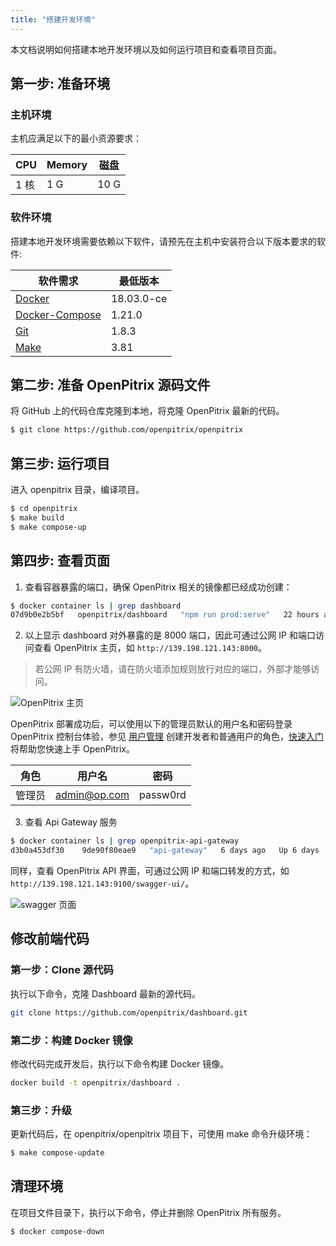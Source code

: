 ```yaml
---
title: "搭建开发环境"
---
```


本文档说明如何搭建本地开发环境以及如何运行项目和查看项目页面。

## 第一步: 准备环境

### 主机环境

主机应满足以下的最小资源要求：

|   CPU  |  Memory |  磁盘  |
|--------|---------|-------|
|  1 核  |    1 G  |  10 G |

### 软件环境

搭建本地开发环境需要依赖以下软件，请预先在主机中安装符合以下版本要求的软件:

| 软件需求 | 最低版本 |
| --- | --- |
| [Docker](https://docs.docker.com/install/) | 18.03.0-ce |
| [Docker-Compose](https://docs.docker.com/compose/install/) | 1.21.0 |
| [Git](https://git-scm.com/downloads) | 1.8.3 |
| [Make](https://www.gnu.org/software/make/) | 3.81 |

## 第二步: 准备 OpenPitrix 源码文件

将 GitHub 上的代码仓库克隆到本地，将克隆 OpenPitrix 最新的代码。

```bash
$ git clone https://github.com/openpitrix/openpitrix
```

## 第三步: 运行项目

进入 openpitrix 目录，编译项目。

```bash
$ cd openpitrix
$ make build
$ make compose-up
```

## 第四步: 查看页面

1. 查看容器暴露的端口，确保 OpenPitrix 相关的镜像都已经成功创建：

```bash
$ docker container ls | grep dashboard
07d9b0e2b5bf   openpitrix/dashboard   "npm run prod:serve"   22 hours ago   Up 22 hours    0.0.0.0:8000->8000/tcp    openpitrix-dashboard
```

2. 以上显示 dashboard 对外暴露的是 8000 端口，因此可通过公网 IP 和端口访问查看 OpenPitrix 主页，如 `http://139.198.121.143:8000`。

> 若公网 IP 有防火墙，请在防火墙添加规则放行对应的端口，外部才能够访问。

![OpenPitrix 主页](/dashboard.png)

OpenPitrix 部署成功后，可以使用以下的管理员默认的用户名和密码登录 OpenPitrix 控制台体验，参见 [用户管理](../../user-guide/user-management) 创建开发者和普通用户的角色，[快速入门](../../getting-start/introduction) 将帮助您快速上手 OpenPitrix。


| 角色 |	用户名 |	密码 |
|-----|-----|-----|
| 管理员	| admin@op.com 	| passw0rd | 


3. 查看 Api Gateway 服务

```bash
$ docker container ls | grep openpitrix-api-gateway
d3b0a453df30    9de90f80eae9   "api-gateway"   6 days ago   Up 6 days    0.0.0.0:9100->9100/tcp   openpitrix-api-gateway
```

同样，查看 OpenPitrix API 界面，可通过公网 IP 和端口转发的方式，如 `http://139.198.121.143:9100/swagger-ui/`。

![swagger 页面](/swagger-kubernetes.png)

## 修改前端代码

### 第一步：Clone 源代码

执行以下命令，克隆 Dashboard 最新的源代码。

```bash
git clone https://github.com/openpitrix/dashboard.git
```

### 第二步：构建 Docker 镜像

修改代码完成开发后，执行以下命令构建 Docker 镜像。

```bash
docker build -t openpitrix/dashboard .
```

### 第三步：升级

更新代码后，在 openpitrix/openpitrix 项目下，可使用 make 命令升级环境：

```bash
$ make compose-update
```

## 清理环境

在项目文件目录下，执行以下命令，停止并删除 OpenPitrix 所有服务。

```bash
$ docker compose-down
```

